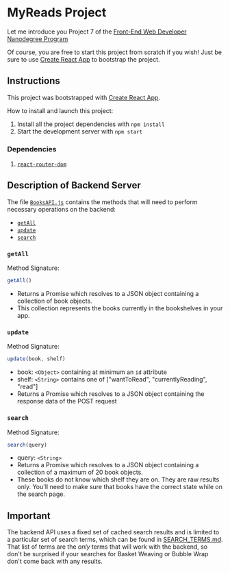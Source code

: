 # MyReads Project

Let me introduce you Project 7 of the [Front-End Web Developer Nanodegree Program](https://eu.udacity.com/course/front-end-web-developer-nanodegree--nd001)

Of course, you are free to start this project from scratch if you wish! Just be sure to use [Create React App](https://github.com/facebookincubator/create-react-app) to bootstrap the project.


## Instructions

This project was bootstrapped with [Create React App](https://github.com/facebookincubator/create-react-app).

How to install and launch this project:
1. Install all the project dependencies with `npm install`
2. Start the development server with `npm start`

### Dependencies
1. [`react-router-dom`](https://www.npmjs.com/package/react-router-dom)


## Description of Backend Server

The file [`BooksAPI.js`](src/BooksAPI.js) contains the methods that will need to perform necessary operations on the backend:

* [`getAll`](#getall)
* [`update`](#update)
* [`search`](#search)

### `getAll`

Method Signature:

```js
getAll()
```

* Returns a Promise which resolves to a JSON object containing a collection of book objects.
* This collection represents the books currently in the bookshelves in your app.

### `update`

Method Signature:

```js
update(book, shelf)
```

* book: `<Object>` containing at minimum an `id` attribute
* shelf: `<String>` contains one of ["wantToRead", "currentlyReading", "read"]
* Returns a Promise which resolves to a JSON object containing the response data of the POST request

### `search`

Method Signature:

```js
search(query)
```

* query: `<String>`
* Returns a Promise which resolves to a JSON object containing a collection of a maximum of 20 book objects.
* These books do not know which shelf they are on. They are raw results only. You'll need to make sure that books have the correct state while on the search page.

## Important
The backend API uses a fixed set of cached search results and is limited to a particular set of search terms, which can be found in [SEARCH_TERMS.md](SEARCH_TERMS.md). That list of terms are the _only_ terms that will work with the backend, so don't be surprised if your searches for Basket Weaving or Bubble Wrap don't come back with any results.
